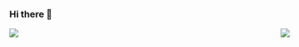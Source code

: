 
### Hi there 👋

<img align="left" src="https://github-readme-stats.vercel.app/api/top-langs/?username=fireworks99&layout=compact" />

<img align="right" src="https://github-readme-stats.vercel.app/api?username=fireworks99&show_icons=true&icon_color=CE1D2D&text_color=718096&bg_color=ffffff&hide_title=true" />

<!--
**fireworks99/fireworks99** is a ✨ _special_ ✨ repository because its `README.md` (this file) appears on your GitHub profile.

Here are some ideas to get you started:

- 🔭 I’m currently working on ...
- 🌱 I’m currently learning ...
- 👯 I’m looking to collaborate on ...
- 🤔 I’m looking for help with ...
- 💬 Ask me about ...
- 📫 How to reach me: ...
- 😄 Pronouns: ...
- ⚡ Fun fact: ...
-->
